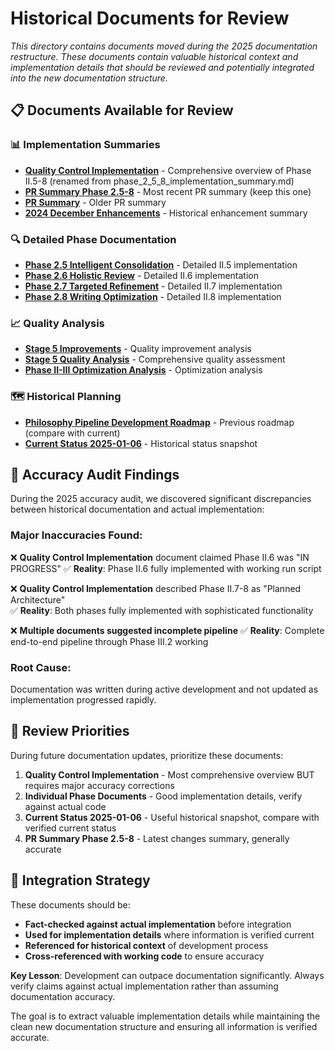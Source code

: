 # Historical Documents for Review

*This directory contains documents moved during the 2025 documentation restructure. These documents contain valuable historical context and implementation details that should be reviewed and potentially integrated into the new documentation structure.*

## 📋 Documents Available for Review

### 📊 Implementation Summaries
- **[Quality Control Implementation](quality_control_implementation.md)** - Comprehensive overview of Phase II.5-8 (renamed from phase_2_5_8_implementation_summary.md)
- **[PR Summary Phase 2.5-8](PR_SUMMARY_PHASE_2_5_8.md)** - Most recent PR summary (keep this one)
- **[PR Summary](PR_SUMMARY.md)** - Older PR summary
- **[2024 December Enhancements](2024_12_enhancements_summary.md)** - Historical enhancement summary

### 🔍 Detailed Phase Documentation
- **[Phase 2.5 Intelligent Consolidation](phase_2_5_intelligent_consolidation.md)** - Detailed II.5 implementation
- **[Phase 2.6 Holistic Review](phase_2_6_holistic_review.md)** - Detailed II.6 implementation  
- **[Phase 2.7 Targeted Refinement](phase_2_7_targeted_refinement.md)** - Detailed II.7 implementation
- **[Phase 2.8 Writing Optimization](phase_2_8_writing_optimization.md)** - Detailed II.8 implementation

### 📈 Quality Analysis
- **[Stage 5 Improvements](stage_5_improvements.md)** - Quality improvement analysis
- **[Stage 5 Quality Analysis](stage_5_quality_analysis.md)** - Comprehensive quality assessment
- **[Phase II-III Optimization Analysis](phase_ii_iii_optimization_analysis.md)** - Optimization analysis

### 🗺️ Historical Planning
- **[Philosophy Pipeline Development Roadmap](philosophy_pipeline_development_roadmap.md)** - Previous roadmap (compare with current)
- **[Current Status 2025-01-06](current_status_2025_01_06.md)** - Historical status snapshot

## 🚨 **Accuracy Audit Findings**

During the 2025 accuracy audit, we discovered significant discrepancies between historical documentation and actual implementation:

### **Major Inaccuracies Found:**
❌ **Quality Control Implementation** document claimed Phase II.6 was "IN PROGRESS"
✅ **Reality**: Phase II.6 fully implemented with working run script

❌ **Quality Control Implementation** described Phase II.7-8 as "Planned Architecture"  
✅ **Reality**: Both phases fully implemented with sophisticated functionality

❌ **Multiple documents suggested incomplete pipeline**
✅ **Reality**: Complete end-to-end pipeline through Phase III.2 working

### **Root Cause:**
Documentation was written during active development and not updated as implementation progressed rapidly.

## 🎯 Review Priorities

During future documentation updates, prioritize these documents:

1. **Quality Control Implementation** - Most comprehensive overview BUT requires major accuracy corrections
2. **Individual Phase Documents** - Good implementation details, verify against actual code
3. **Current Status 2025-01-06** - Useful historical snapshot, compare with verified current status
4. **PR Summary Phase 2.5-8** - Latest changes summary, generally accurate

## 📝 Integration Strategy

These documents should be:
- **Fact-checked against actual implementation** before integration
- **Used for implementation details** where information is verified current
- **Referenced for historical context** of development process
- **Cross-referenced with working code** to ensure accuracy

**Key Lesson**: Development can outpace documentation significantly. Always verify claims against actual implementation rather than assuming documentation accuracy.

The goal is to extract valuable implementation details while maintaining the clean new documentation structure and ensuring all information is verified accurate. 